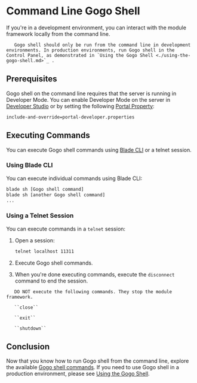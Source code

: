 # Command Line Gogo Shell

If you're in a development environment, you can interact with the module framework locally from the command line.

```warning::
   Gogo shell should only be run from the command line in development environments. In production environments, run Gogo shell in the Control Panel, as demonstrated in `Using the Gogo Shell <./using-the-gogo-shell.md>`_ .
```

## Prerequisites

Gogo shell on the command line requires that the server is running in Developer Mode. You can enable Developer Mode on the server in [Developer Studio](../../../developing-applications/tooling/developer-studio.md) or by setting the following [Portal Property](../../../installation-and-upgrades/reference/portal-properties.md):

```properties
include-and-override=portal-developer.properties
```

## Executing Commands

You can execute Gogo shell commands using [Blade CLI](../../../developing-applications/tooling/blade-cli/installing-and-updating-blade-cli.md) or a telnet session.

### Using Blade CLI

You can execute individual commands using Blade CLI:

```bash
blade sh [Gogo shell command]
blade sh [another Gogo shell command]
...
```

### Using a Telnet Session

You can execute commands in a `telnet` session:

1. Open a session:

    ```bash
    telnet localhost 11311
    ```

1. Execute Gogo shell commands.

1. When you're done executing commands, execute the `disconnect` command to end the session.

```warning::
   DO NOT execute the following commands. They stop the module framework.

   ``close``

   ``exit``

   ``shutdown``
 ```

## Conclusion

Now that you know how to run Gogo shell from the command line, explore the available [Gogo shell commands](./gogo-shell-commands). If you need to use Gogo shell in a production environment, please see [Using the Gogo Shell](./using-the-gogo-shell.md).
